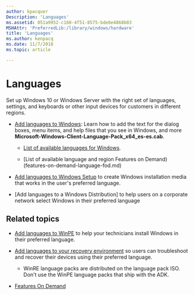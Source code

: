 ```yaml
---
author: kpacquer
Description: 'Languages'
ms.assetid: 051a9952-c160-4f51-8575-bde6e4868b03
MSHAttr: 'PreferredLib:/library/windows/hardware'
title: 'Languages'
ms.author: kenpacq
ms.date: 11/7/2018
ms.topic: article

---
```


# Languages

Set up Windows 10 or Windows Server with the right set of languages, settings, and keyboards or other input devices for customers in different regions.

* [Add languages to Windows](add-language-packs-to-windows.md): Learn how to add the text for the dialog boxes, menu items, and help files that you see in Windows, and more **Microsoft-Windows-Client-Language-Pack_x64_es-es.cab**. 

  - [List of available languages for Windows](available-language-packs-for-windows.md).

  - [List of available language and region Features on Demand)(features-on-demand-language-fod.md)
  
* [Add languages to Windows Setup](add-multilingual-support-to-windows-setup.md) to create Windows installation media that works in the user's preferred language.

* [Add languages to a Windows Distribution] to help users on a corporate network select Windows in their preferred language

## <span id="related_topics"></span>Related topics

* [Add languages to WinPE](winpe-mount-and-customize.md) to help your technicians install Windows in their preferred language.

* [Add languages to your recovery environment](customize-windows-re.md) so users can troubleshoot and recover their devices using their preferred language.
  - WinRE language packs are distributed on the language pack ISO. Don't use the WinPE language packs that ship with the ADK.

* [Features On Demand](features-on-demand-v2--capabilities.md)

 